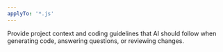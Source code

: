 ```yaml
---
applyTo: '*.js'
---
```

Provide project context and coding guidelines that AI should follow when generating code, answering questions, or reviewing changes.
